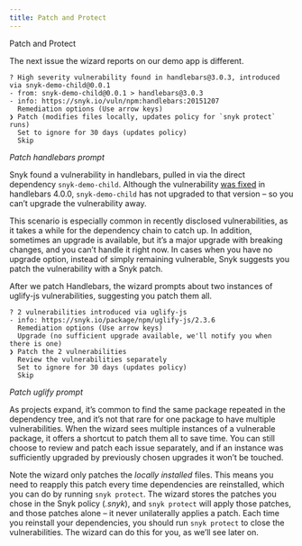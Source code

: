 ```yaml
---
title: Patch and Protect
---
```


Patch and Protect

The next issue the wizard reports on our demo app is different.

```console
? High severity vulnerability found in handlebars@3.0.3, introduced via snyk-demo-child@0.0.1
- from: snyk-demo-child@0.0.1 > handlebars@3.0.3
- info: https://snyk.io/vuln/npm:handlebars:20151207
  Remediation options (Use arrow keys)
❯ Patch (modifies files locally, updates policy for `snyk protect` runs)
  Set to ignore for 30 days (updates policy)
  Skip
```
_Patch handlebars prompt_

Snyk found a vulnerability in handlebars, pulled in via the direct dependency `snyk-demo-child`. Although the vulnerability [was fixed](https://snyk.io/vuln/npm:handlebars:20151207) in handlebars 4.0.0, `snyk-demo-child` has not upgraded to that version – so you can’t upgrade the vulnerability away.

This scenario is especially common in recently disclosed vulnerabilities, as it takes a while for the dependency chain to catch up. In addition, sometimes an upgrade is available, but it’s a major upgrade with breaking changes, and you can’t handle it right now. In cases when you have no upgrade option, instead of simply remaining vulnerable, Snyk suggests you patch the vulnerability with a Snyk patch.

After we patch Handlebars, the wizard prompts about two instances of uglify-js vulnerabilities, suggesting you patch them all.

```console
? 2 vulnerabilities introduced via uglify-js
- info: https://snyk.io/package/npm/uglify-js/2.3.6
  Remediation options (Use arrow keys)
  Upgrade (no sufficient upgrade available, we'll notify you when there is one)
❯ Patch the 2 vulnerabilities
  Review the vulnerabilities separately
  Set to ignore for 30 days (updates policy)
  Skip
```
_Patch uglify prompt_

As projects expand, it’s common to find the same package repeated in the dependency tree, and it’s not that rare for one package to have multiple vulnerabilities. When the wizard sees multiple instances of a vulnerable package, it offers a shortcut to patch them all to save time. You can still choose to review and patch each issue separately, and if an instance was sufficiently upgraded by previously chosen upgrades it won’t be touched.

Note the wizard only patches the _locally installed_ files. This means you need to reapply this patch every time dependencies are reinstalled, which you can do by running `snyk protect`. The wizard stores the patches you chose in the Snyk policy (_.snyk_), and `snyk protect` will apply those patches, and those patches alone – it never unilaterally applies a patch. Each time you reinstall your dependencies, you should run `snyk protect` to close the vulnerabilities. The wizard can do this for you, as we’ll see later on.
